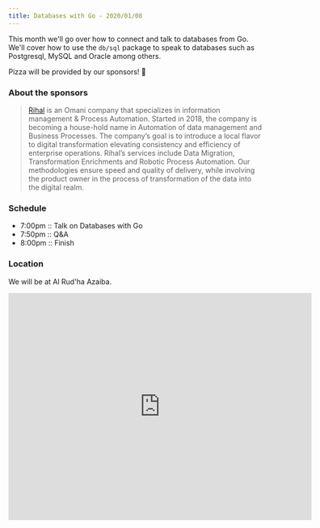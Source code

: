 ```yaml
---
title: Databases with Go - 2020/01/08
---
```


This month we'll go over how to connect and talk to databases from Go. We'll cover how to use the `db/sql` package to speak to databases such as Postgresql, MySQL and Oracle among others.

Pizza will be provided by our sponsors! 🍕

### About the sponsors

> [Rihal](https://rihal.om) is an Omani company that specializes in information management & Process Automation. Started in 2018, the company is becoming a house-hold name in Automation of data management and Business Processes. The company’s goal is to introduce a local flavor to digital transformation elevating consistency and efficiency of enterprise operations. Rihal’s services include Data Migration, Transformation Enrichments and Robotic Process Automation. Our methodologies ensure speed and quality of delivery, while involving the product owner in the process of transformation of the data into the digital realm.

### Schedule

- 7:00pm :: Talk on Databases with Go
- 7:50pm :: Q&A
- 8:00pm :: Finish

### Location

We will be at Al Rud'ha Azaiba.

<iframe src="https://www.google.com/maps/embed?pb=!1m18!1m12!1m3!1d3656.424504393968!2d58.364902715400206!3d23.589104000834773!2m3!1f0!2f0!3f0!3m2!1i1024!2i768!4f13.1!3m3!1m2!1s0x3e8e001f3f572df1%3A0x48fc3e1f2086c297!2sAl%20Rud&#39;ha%20Al%20Azaiba!5e0!3m2!1sen!2som!4v1572416956867!5m2!1sen!2som" width="600" height="450" frameborder="0" style="border:0;" allowfullscreen=""></iframe>
